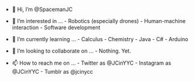 - 👋 Hi, I’m @SpacemanJC
- 👀 I’m interested in ...
      - Robotics (especially drones)
      - Human-machine interaction
      - Software development
- 🌱 I’m currently learning ...
      - Calculus
      - Chemistry
      - Java
      - C#
      - Arduino
- 💞️ I’m looking to collaborate on ...
      - Nothing. Yet.
      
- 📫 How to reach me on ...
      - Twitter as @JCinYYC
      - Instagram as @JCinYYC
      - Tumblr as @jcinycc

<!---
SpacemanJC/SpacemanJC is a ✨ special ✨ repository because its `README.md` (this file) appears on your GitHub profile.
You can click the Preview link to take a look at your changes.
--->
